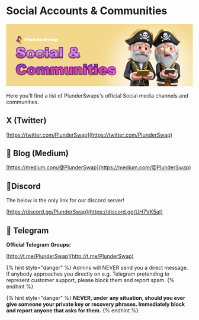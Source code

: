 # Social Accounts & Communities

![](../.gitbook/assets/PS_Social_Communities.png)

Here you'll find a list of PlunderSwaps's official Social media channels and communities. 

## X (Twitter)

[https://twitter.com/PlunderSwap](https://twitter.com/PlunderSwap)

## 📰 Blog (Medium)

[https://medium.com/@PlunderSwap](https://medium.com/@PlunderSwap)

## 🤖Discord

The below is the only link for our discord server!

[https://discord.gg/PlunderSwap](https://discord.gg/UH7VK5at)

## 💬 Telegram

**Official Telegram Groups:**

[http://t.me/PlunderSwap](http://t.me/PlunderSwap)

{% hint style="danger" %}
Admins will NEVER send you a direct message. If anybody approaches you directly on e.g. Telegram pretending to represent customer support, please block them and report spam.
{% endhint %}

{% hint style="danger" %}
**NEVER, under any situation, should you ever give someone your private key or recovery phrases. Immediately block and report anyone that asks for them.**
{% endhint %}
